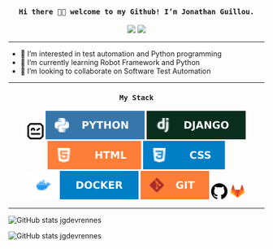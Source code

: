<h4 align="center">
  <samp> Hi there 👋🏾  welcome to my Github! I’m Jonathan Guillou.</samp>
</h4>

<p align="center">
<a href= "https://www.linkedin.com/in/johnguillou/"><img src="https://img.icons8.com/material/32/000000/linkedin--v1.png"/></a>
<a href= "https://twitter.com/Guilloujohn"><img src="https://img.icons8.com/material-outlined/32/000000/twitter.png"/></a>
</p>

---

- 👀 I’m interested in test automation and Python programming
- 🌱 I’m currently learning Robot Framework and Python
- 💞️ I’m looking to collaborate on Software Test Automation

---

<h4 align="center">
  <samp> My Stack</samp>
</h4>
<p align="center">
<img src="Img/ROBOTFRAMEWORK.png" /> <img src="Img/PYTHON.svg" /> <img src="Img/DJANGO.svg" /> <img src="Img/HTML.svg" /> <img src="Img/CSS.svg" />  <img src="Img/DOCKER.svg" /> <img src="Img/GIT.svg" /> <img src="Img/GITHUB.png" /> <img src="Img/GITLAB.png" />
</p>

---



![GitHub stats jgdevrennes](https://github-readme-stats.vercel.app/api?username=jgdevrennes&show_icons=true&theme=tokyonight)


![GitHub stats jgdevrennes](https://github-readme-stats.vercel.app/api/top-langs/?username=jgdevrennes&hide=css,html&theme=tokyonight)

<!---
jgdevrennes/jgdevrennes is a ✨ special ✨ repository because its `README.md` (this file) appears on your GitHub profile.
You can click the Preview link to take a look at your changes.
--->
